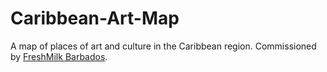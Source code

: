 # Caribbean-Art-Map
A map of places of art and culture in the Caribbean region. Commissioned by [FreshMilk Barbados](http://freshmilkbarbados.com/).
